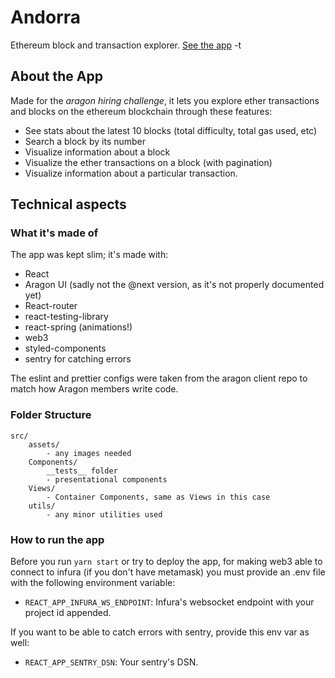 # Andorra
Ethereum block and transaction explorer. [See the app](https://andorra.hievalir.now.sh/)
-t
## About the App
Made for the _aragon hiring challenge_, it lets you explore ether transactions and blocks on the ethereum blockchain through these features:

- See stats about the latest 10 blocks (total difficulty, total gas used, etc)
- Search a block by its number
- Visualize information about a block
- Visualize the ether transactions on a block (with pagination)
- Visualize information about a particular transaction.

## Technical aspects

### What it's made of
The app was kept slim; it's made with:
- React
- Aragon UI (sadly not the @next version, as it's not properly documented yet)
- React-router
- react-testing-library
- react-spring (animations!)
- web3
- styled-components
- sentry for catching errors

The eslint and prettier configs were taken from the aragon client repo to match how Aragon members write code.

### Folder Structure

```
src/
    assets/
        - any images needed
    Components/
        __tests__ folder
        - presentational components
    Views/
        - Container Components, same as Views in this case
    utils/
        - any minor utilities used
```

### How to run the app
Before you run `yarn start` or try to deploy the app, for making web3 able to connect to infura (if you don't have metamask) you must provide an .env file with the following environment variable:
- `REACT_APP_INFURA_WS_ENDPOINT`: Infura's websocket endpoint with your project id appended.

If you want to be able to catch errors with sentry, provide this env var as well:
- `REACT_APP_SENTRY_DSN`: Your sentry's DSN.

